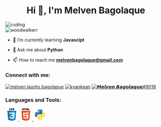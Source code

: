 
<h1 align="center">Hi 👋, I'm Melven Bagolaque</h1>
<img align="right" alt="coding" width="1920" src="https://www.canva.com/design/DAFYIO12nxY/z9nEIOVqISuyUoamL7h6Bg/view?utm_content=DAFYIO12nxY&utm_campaign=designshare&utm_medium=link&utm_source=homepage_design_menu">

<p align="left"> <img src="https://komarev.com/ghpvc/?username=woodwalkerr&label=Profile%20views&color=0e75b6&style=flat" alt="woodwalkerr" /> </p>

- 🌱 I’m currently learning **Javascipt**

- 💬 Ask me about **Python**

- 📫 How to reach me **melvenbagolaque@gmail.com**

<h3 align="left">Connect with me:</h3>
<p align="left">
<a href="https://fb.com/melven laurito bagolaque" target="blank"><img align="center" src="https://raw.githubusercontent.com/rahuldkjain/github-profile-readme-generator/master/src/images/icons/Social/facebook.svg" alt="melven laurito bagolaque" height="30" width="40" /></a>
<a href="https://instagram.com/kyankean" target="blank"><img align="center" src="https://raw.githubusercontent.com/rahuldkjain/github-profile-readme-generator/master/src/images/icons/Social/instagram.svg" alt="kyankean" height="30" width="40" /></a>
<a href="https://discord.gg/𝙈𝙚𝙡𝙫𝙚𝙣 𝘽𝙖𝙜𝙤𝙡𝙖𝙦𝙪𝙚#9018" target="blank"><img align="center" src="https://raw.githubusercontent.com/rahuldkjain/github-profile-readme-generator/master/src/images/icons/Social/discord.svg" alt="𝙈𝙚𝙡𝙫𝙚𝙣 𝘽𝙖𝙜𝙤𝙡𝙖𝙦𝙪𝙚#9018" height="30" width="40" /></a>
</p>

<h3 align="left">Languages and Tools:</h3>
<p align="left"> <a href="https://www.w3schools.com/css/" target="_blank" rel="noreferrer"> <img src="https://raw.githubusercontent.com/devicons/devicon/master/icons/css3/css3-original-wordmark.svg" alt="css3" width="40" height="40"/> </a> <a href="https://www.w3.org/html/" target="_blank" rel="noreferrer"> <img src="https://raw.githubusercontent.com/devicons/devicon/master/icons/html5/html5-original-wordmark.svg" alt="html5" width="40" height="40"/> </a> <a href="https://www.python.org" target="_blank" rel="noreferrer"> <img src="https://raw.githubusercontent.com/devicons/devicon/master/icons/python/python-original.svg" alt="python" width="40" height="40"/> </a> </p>

